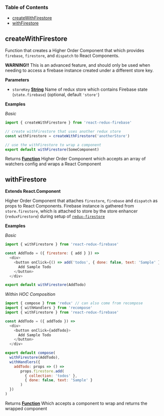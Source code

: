 <!-- Generated by documentation.js. Update this documentation by updating the source code. -->

### Table of Contents

-   [createWithFirestore][1]
-   [withFirestore][2]

## createWithFirestore

Function that creates a Higher Order Component that
which provides `firebase`, `firestore`, and `dispatch` to React Components.

**WARNING!!** This is an advanced feature, and should only be used when
needing to access a firebase instance created under a different store key.

**Parameters**

-   `storeKey` **[String][3]** Name of redux store which contains
    Firebase state (`state.firebase`) (optional, default `'store'`)

**Examples**

_Basic_

```javascript
import { createWithFirestore } from 'react-redux-firebase'

// create withFirestore that uses another redux store
const withFirestore = createWithFirestore('anotherStore')

// use the withFirestore to wrap a component
export default withFirestore(SomeComponent)
```

Returns **[Function][4]** Higher Order Component which accepts an array of
watchers config and wraps a React Component

## withFirestore

**Extends React.Component**

Higher Order Component that attaches `firestore`, `firebase`
and `dispatch` as props to React Components. Firebase instance is gathered
from `store.firestore`, which is attached to store by the store enhancer
(`reduxFirestore`) during setup of
[`redux-firestore`][5]

**Examples**

_Basic_

```javascript
import { withFirestore } from 'react-redux-firebase'

const AddTodo = ({ firestore: { add } }) =>
  <div>
    <button onClick={() => add('todos', { done: false, text: 'Sample' })}>
      Add Sample Todo
    </button>
  </div>

export default withFirestore(AddTodo)
```

_Within HOC Composition_

```javascript
import { compose } from 'redux' // can also come from recompose
import { withHandlers } from 'recompose'
import { withFirestore } from 'react-redux-firebase'

const AddTodo = ({ addTodo }) =>
  <div>
    <button onClick={addTodo}>
      Add Sample Todo
    </button>
  </div>

export default compose(
  withFirestore(AddTodo),
  withHandlers({
    addTodo: props => () =>
       props.firestore.add(
         { collection: 'todos' },
         { done: false, text: 'Sample' }
       )
  })
)
```

Returns **[Function][4]** Which accepts a component to wrap and returns the
wrapped component

[1]: #createwithfirestore

[2]: #withfirestore

[3]: https://developer.mozilla.org/docs/Web/JavaScript/Reference/Global_Objects/String

[4]: https://developer.mozilla.org/docs/Web/JavaScript/Reference/Statements/function

[5]: https://github.com/prescottprue/redux-firestore
